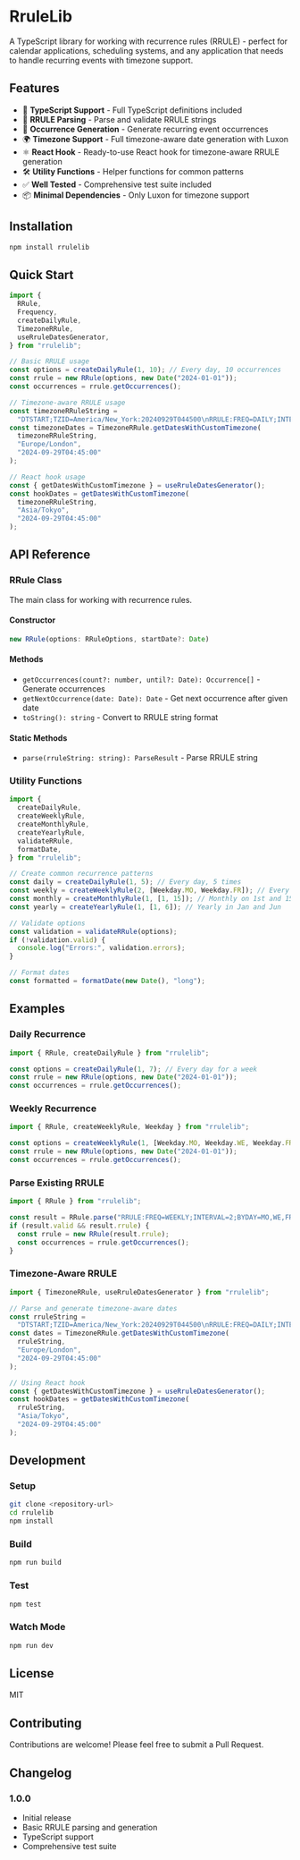 # RruleLib

A TypeScript library for working with recurrence rules (RRULE) - perfect for calendar applications, scheduling systems, and any application that needs to handle recurring events with timezone support.

## Features

- 🚀 **TypeScript Support** - Full TypeScript definitions included
- 📅 **RRULE Parsing** - Parse and validate RRULE strings
- 🔄 **Occurrence Generation** - Generate recurring event occurrences
- 🌍 **Timezone Support** - Full timezone-aware date generation with Luxon
- ⚛️ **React Hook** - Ready-to-use React hook for timezone-aware RRULE generation
- 🛠️ **Utility Functions** - Helper functions for common patterns
- ✅ **Well Tested** - Comprehensive test suite included
- 📦 **Minimal Dependencies** - Only Luxon for timezone support

## Installation

```bash
npm install rrulelib
```

## Quick Start

```typescript
import {
  RRule,
  Frequency,
  createDailyRule,
  TimezoneRRule,
  useRruleDatesGenerator,
} from "rrulelib";

// Basic RRULE usage
const options = createDailyRule(1, 10); // Every day, 10 occurrences
const rrule = new RRule(options, new Date("2024-01-01"));
const occurrences = rrule.getOccurrences();

// Timezone-aware RRULE usage
const timezoneRRuleString =
  "DTSTART;TZID=America/New_York:20240929T044500\nRRULE:FREQ=DAILY;INTERVAL=1;COUNT=3";
const timezoneDates = TimezoneRRule.getDatesWithCustomTimezone(
  timezoneRRuleString,
  "Europe/London",
  "2024-09-29T04:45:00"
);

// React hook usage
const { getDatesWithCustomTimezone } = useRruleDatesGenerator();
const hookDates = getDatesWithCustomTimezone(
  timezoneRRuleString,
  "Asia/Tokyo",
  "2024-09-29T04:45:00"
);
```

## API Reference

### RRule Class

The main class for working with recurrence rules.

#### Constructor

```typescript
new RRule(options: RRuleOptions, startDate?: Date)
```

#### Methods

- `getOccurrences(count?: number, until?: Date): Occurrence[]` - Generate occurrences
- `getNextOccurrence(date: Date): Date` - Get next occurrence after given date
- `toString(): string` - Convert to RRULE string format

#### Static Methods

- `parse(rruleString: string): ParseResult` - Parse RRULE string

### Utility Functions

```typescript
import {
  createDailyRule,
  createWeeklyRule,
  createMonthlyRule,
  createYearlyRule,
  validateRRule,
  formatDate,
} from "rrulelib";

// Create common recurrence patterns
const daily = createDailyRule(1, 5); // Every day, 5 times
const weekly = createWeeklyRule(2, [Weekday.MO, Weekday.FR]); // Every 2 weeks on Mon/Fri
const monthly = createMonthlyRule(1, [1, 15]); // Monthly on 1st and 15th
const yearly = createYearlyRule(1, [1, 6]); // Yearly in Jan and Jun

// Validate options
const validation = validateRRule(options);
if (!validation.valid) {
  console.log("Errors:", validation.errors);
}

// Format dates
const formatted = formatDate(new Date(), "long");
```

## Examples

### Daily Recurrence

```typescript
import { RRule, createDailyRule } from "rrulelib";

const options = createDailyRule(1, 7); // Every day for a week
const rrule = new RRule(options, new Date("2024-01-01"));
const occurrences = rrule.getOccurrences();
```

### Weekly Recurrence

```typescript
import { RRule, createWeeklyRule, Weekday } from "rrulelib";

const options = createWeeklyRule(1, [Weekday.MO, Weekday.WE, Weekday.FR]);
const rrule = new RRule(options, new Date("2024-01-01"));
const occurrences = rrule.getOccurrences();
```

### Parse Existing RRULE

```typescript
import { RRule } from "rrulelib";

const result = RRule.parse("RRULE:FREQ=WEEKLY;INTERVAL=2;BYDAY=MO,WE,FR");
if (result.valid && result.rrule) {
  const rrule = new RRule(result.rrule);
  const occurrences = rrule.getOccurrences();
}
```

### Timezone-Aware RRULE

```typescript
import { TimezoneRRule, useRruleDatesGenerator } from "rrulelib";

// Parse and generate timezone-aware dates
const rruleString =
  "DTSTART;TZID=America/New_York:20240929T044500\nRRULE:FREQ=DAILY;INTERVAL=1;COUNT=3";
const dates = TimezoneRRule.getDatesWithCustomTimezone(
  rruleString,
  "Europe/London",
  "2024-09-29T04:45:00"
);

// Using React hook
const { getDatesWithCustomTimezone } = useRruleDatesGenerator();
const hookDates = getDatesWithCustomTimezone(
  rruleString,
  "Asia/Tokyo",
  "2024-09-29T04:45:00"
);
```

## Development

### Setup

```bash
git clone <repository-url>
cd rrulelib
npm install
```

### Build

```bash
npm run build
```

### Test

```bash
npm test
```

### Watch Mode

```bash
npm run dev
```

## License

MIT

## Contributing

Contributions are welcome! Please feel free to submit a Pull Request.

## Changelog

### 1.0.0

- Initial release
- Basic RRULE parsing and generation
- TypeScript support
- Comprehensive test suite
